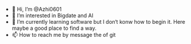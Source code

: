- 👋 Hi, I’m @Azhi0601
- 👀 I’m interested in Bigdate and AI
- 🌱 I’m currently learning software but I don‘t konw how to begin it. Here maybe a good place to find a way.
- 📫 How to reach me by message the of git

<!---
Azhi0601/Azhi0601 is a ✨ special ✨ repository because its `README.md` (this file) appears on your GitHub profile.
You can click the Preview link to take a look at your changes.
--->
